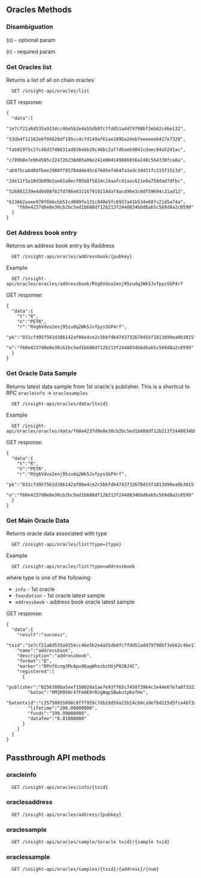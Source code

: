## Oracles Methods

### Disambiguation
(o) - optional param

(r) - required param

### Get Oracles list
Returns a list of all on chain oracles

```
  GET /insight-api/oracles/list
```

GET response:
```
{
  "data":[
    "1e7cf21a6d535a9154cc46e5b2e4a55db0fc7fdd51ad479798bf3eb62c4be132",
    "53db4f12162e6f84620df195cc4c7d149af61ae189ba2deb7eeeeeeb427e7320",
    "fab81975c27c46d3748631ad836ebb20c46bc2af7dbaeb9841cdaec84a5241ac",
    "c789b8e7e9b4505c22472b238d05a06e241e004149886936a240c564330fca8a",
    "ab975cabd0dfbee2980ff85784dde45c67605ef464fa1edc3d451fc215f1513d",
    "2de11f3a10d3b09b2ae61a8ecf05b8f5824c24aafc41aac621e0a758dad7dfbc",
    "526801239e4d0d08f82fd786e632167919214daf4acd96e3c0df59694c31ad12",
    "613662aaee978f6b6cbb51cd009fe131c840e5fc6937a41b534e68fc21d5a74a",
    "f60e4237d0e8e30cb2bc5ed1b688df12b213f2448034bbd6ab5c569d8a2c0599"
  ]
}
```

### Get Address book entry
Returns an address book entry by Raddress

```
  GET /insight-api/oracles/addressbook/{pubkey}
```

Example
```
  GET /insight-api/oracles/oracles/addressbook/RVg6Vdvo2enj95zudq2Wk5JvfpysSGP4rf
```

GET response:
```
{
  "data":{
    "t":"R",
    "n":"PETR",
    "r":"RVg6Vdvo2enj95zudq2Wk5JvfpysSGP4rf",
    "pk":"031cfd95f561d386142af06e4ce2c5bbfdb4743732670455f1813d99ea0b3015f1",
    "o":"f60e4237d0e8e30cb2bc5ed1b688df12b213f2448034bbd6ab5c569d8a2c0599"
  }
}
```

### Get Oracle Data Sample
Returns latest data sample from 1st oracle's publisher. This is a shortcut to RPC ```oracleinfo``` -> ```oraclesamples```

```
  GET /insight-api/oracles/data/{txid}
```

Example
```
  GET /insight-api/oracles/oracles/data/f60e4237d0e8e30cb2bc5ed1b688df12b213f2448034bbd6ab5c569d8a2c0599
```

GET response:
```
{
  "data":{
    "t":"R",
    "n":"PETR",
    "r":"RVg6Vdvo2enj95zudq2Wk5JvfpysSGP4rf",
    "pk":"031cfd95f561d386142af06e4ce2c5bbfdb4743732670455f1813d99ea0b3015f1",
    "o":"f60e4237d0e8e30cb2bc5ed1b688df12b213f2448034bbd6ab5c569d8a2c0599"
  }
}
```

### Get Main Oracle Data
Returns oracle data associated with type

```
  GET /insight-api/oracles/list?type={type}
```

Example
```
  GET /insight-api/oracles/list?type=addressbook
```

where type is one of the following:

- ```info``` - 1st oracle
- ```foundation``` - 1st oracle latest sample
- ```addressbook``` - address book oracle latest sample

GET response:
```
{
  "data":{
    "result":"success",
    "txid":"1e7cf21a6d535a9154cc46e5b2e4a55db0fc7fdd51ad479798bf3eb62c4be132",
    "name":"addressbook",
    "description":"addressbook",
    "format":"D",
    "marker":"RPofXcng3McApu9QagWhozbzUUjP83BJ4C",
    "registered":[
      {
        "publisher":"0256380ba5eef15002da1ae7e93ff65c745073964c1e44e67e7a8f3322036d5dbb",
        "baton":"RM1R95Nr47Fm9E9rRzgWqp5BwkutpKefHn",
        "batontxid":"c25750055898c8fff959c7db2dd59a15b14c66ca9efbd215d5fca4bf3a430f17",
        "lifetime":"200.00000000",
        "funds":"199.99000000",
        "datafee":"0.01000000"
      }
    ]
  }
}
```

## Passthrough API methods

### oracleinfo

```
  GET /insight-api/oracles/info/{txid}
```

### oraclesaddress

```
  GET /insight-api/oracles/address/{pubkey}
```

### oraclesample

```
  GET /insight-api/oracles/sample/{oracle txid}/{sample txid}
```

### oraclessample

```
  GET /insight-api/oracles/samples/{txid}/{address}/{num}
```